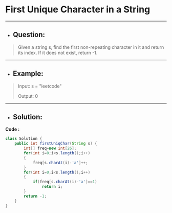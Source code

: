 # First Unique Character in a String
---
- ## Question:
> Given a string s, find the first non-repeating character in it and return its index. If it does not exist, return -1.
---
- ## Example:
> Input: s = "leetcode"
> 
> Output: 0
---
- ## Solution:
**Code :**
```java
class Solution {
    public int firstUniqChar(String s) {
        int[] freq=new int[26];
        for(int i=0;i<s.length();i++)
        {
            freq[s.charAt(i)-'a']++;
        }
        for(int i=0;i<s.length();i++)
        {
            if(freq[s.charAt(i)-'a']==1)
                return i;
        }
        return -1;
    }
}
